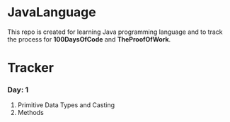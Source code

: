# JavaLanguage

This repo is created for learning Java programming language and to track the process for **100DaysOfCode** and **TheProofOfWork**.

# Tracker

### Day: 1

1. Primitive Data Types and Casting
2. Methods

